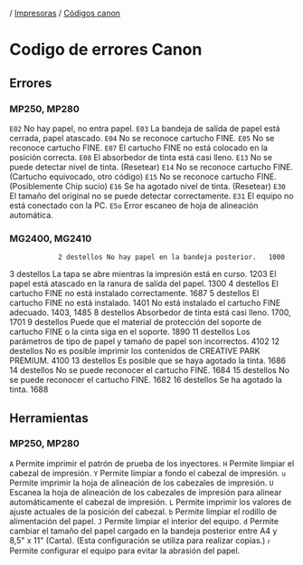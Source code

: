 <!-- TITLE: Codigo Errores Canon -->
<!-- SUBTITLE: A quick summary of Codigo Errores Canon -->

/ <a href="/impresoras">Impresoras</a> / <a href="#">Códigos canon</a>
# Codigo de errores Canon
## Errores
### MP250, MP280


`E02` No hay papel, no entra papel.
`E03` La bandeja de salida de papel está cerrada, papel atascado.
`E04` No se reconoce cartucho FINE.
`E05` No se reconoce cartucho FINE.
`E07` El cartucho FINE no está colocado en la posición correcta.
`E08` El absorbedor de tinta está casi lleno.
`E13` No se puede detectar nivel de tinta. (Resetear)
`E14` No se reconoce cartucho FINE. (Cartucho equivocado, otro código)
`E15` No se reconoce cartucho FINE. (Posiblemente Chip sucio)
`E16` Se ha agotado nivel de tinta. (Resetear)
`E30` El tamaño del original no se puede detectar correctamente.
`E31` El equipo no está conectado con la PC.
`E5o` Error escaneo de hoja de alineación automática.

### MG2400, MG2410

				2 destellos	No hay papel en la bandeja posterior.	1000
3 destellos	La tapa se abre mientras la impresión está en curso.	1203
	El papel está atascado en la ranura de salida del papel.	1300
4 destellos	El cartucho FINE no está instalado correctamente.	1687
5 destellos	El cartucho FINE no está instalado.	1401
	No está instalado el cartucho FINE adecuado.	1403, 1485
8 destellos	Absorbedor de tinta está casi lleno.	1700, 1701
9 destellos	Puede que el material de protección del soporte de cartucho FINE o la cinta siga en el soporte.	1890
11 destellos	Los parámetros de tipo de papel y tamaño de papel son incorrectos.	4102
12 destellos	No es posible imprimir los contenidos de CREATIVE PARK PREMIUM.	4100
13 destellos	Es posible que se haya agotado la tinta.	1686
14 destellos	No se puede reconocer el cartucho FINE.	1684
15 destellos	No se puede reconocer el cartucho FINE.	1682
16 destellos	Se ha agotado la tinta.	1688

## Herramientas
### MP250, MP280

`A` Permite imprimir el patrón de prueba de los inyectores.
`H` Permite limpiar el cabezal de impresión. 
`Y` Permite limpiar a fondo el cabezal de impresión.
`u` Permite imprimir la hoja de alineación de los cabezales de impresión.
`U` Escanea la hoja de alineación de los cabezales de impresión para alinear automáticamente el cabezal de impresión. 
`L` Permite imprimir los valores de ajuste actuales de la posición del cabezal.
`b` Permite limpiar el rodillo de alimentación del papel. 
`J` Permite limpiar el interior del equipo.
`d` Permite cambiar el tamaño del papel cargado en la bandeja posterior entre A4 y 8,5" x 11" (Carta). (Esta configuración se utiliza para realizar copias.) 
`ᴦ` Permite configurar el equipo para evitar la abrasión del papel. 

